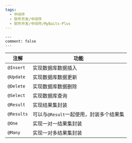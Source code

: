```yaml
---
tags:
  - 中间件
  - 软件开发/中间件
  - 软件开发/中间件/MyBaits-Plus
---
```


```
---
comment: false
---
```

| 注解       | 功能                                    |
| ---------- | --------------------------------------- |
| `@Insert`  | 实现数据库数据插入                      |
| `@Update`  | 实现数据库数据更新                      |
| `@Delete`  | 实现数据库数据删除                      |
| `@Select`  | 实现数据库查询                          |
| `@Result`  | 实现结果集封装                          |
| `@Results` | 可以与`@Result`一起使用，封装多个结果集 |
| `@One`     | 实现一对一结果集封装                    |
| `@Many`           | 实现一对多结果集封装                                        |
